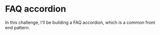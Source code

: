 # FAQ accordion
 In this challenge, l'll be building a FAQ accordion, which is a common front end pattern.
